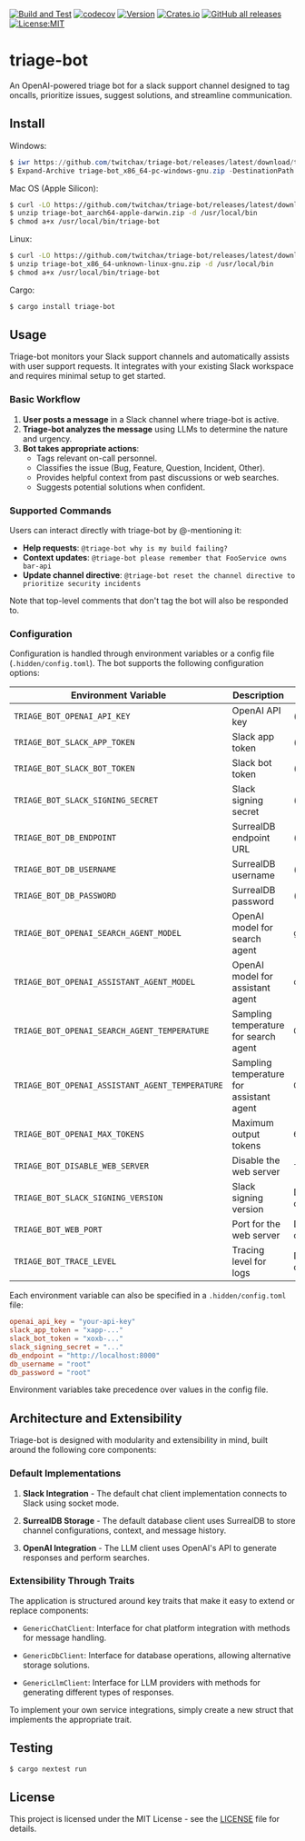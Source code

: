 [![Build and Test](https://github.com/twitchax/triage-bot/actions/workflows/build.yml/badge.svg)](https://github.com/twitchax/triage-bot/actions/workflows/build.yml)
[![codecov](https://codecov.io/gh/twitchax/triage-bot/branch/main/graph/badge.svg?token=35MZN0YFZF)](https://codecov.io/gh/twitchax/triage-bot)
[![Version](https://img.shields.io/crates/v/triage-bot.svg)](https://crates.io/crates/triage-bot)
[![Crates.io](https://img.shields.io/crates/d/triage-bot?label=crate)](https://crates.io/crates/triage-bot)
[![GitHub all releases](https://img.shields.io/github/downloads/twitchax/triage-bot/total?label=binary)](https://github.com/twitchax/triage-bot/releases)
[![License:MIT](https://img.shields.io/badge/License-MIT-yellow.svg)](https://opensource.org/licenses/MIT)

# triage-bot

An OpenAI-powered triage bot for a slack support channel designed to tag oncalls, prioritize issues, suggest solutions, and streamline communication.

## Install

Windows:

```powershell
$ iwr https://github.com/twitchax/triage-bot/releases/latest/download/triage-bot_x86_64-pc-windows-gnu.zip
$ Expand-Archive triage-bot_x86_64-pc-windows-gnu.zip -DestinationPath C:\Users\%USERNAME%\AppData\Local\Programs\triage-bot
```

Mac OS (Apple Silicon):

```bash
$ curl -LO https://github.com/twitchax/triage-bot/releases/latest/download/triage-bot_aarch64-apple-darwin.zip
$ unzip triage-bot_aarch64-apple-darwin.zip -d /usr/local/bin
$ chmod a+x /usr/local/bin/triage-bot
```

Linux:

```bash
$ curl -LO https://github.com/twitchax/triage-bot/releases/latest/download/triage-bot_x86_64-unknown-linux-gnu.zip
$ unzip triage-bot_x86_64-unknown-linux-gnu.zip -d /usr/local/bin
$ chmod a+x /usr/local/bin/triage-bot
```

Cargo:

```bash
$ cargo install triage-bot
```

## Usage

Triage-bot monitors your Slack support channels and automatically assists with user support requests. It integrates with your existing Slack workspace and requires minimal setup to get started.

### Basic Workflow

1. **User posts a message** in a Slack channel where triage-bot is active.
2. **Triage-bot analyzes the message** using LLMs to determine the nature and urgency.
3. **Bot takes appropriate actions**:
   - Tags relevant on-call personnel.
   - Classifies the issue (Bug, Feature, Question, Incident, Other).
   - Provides helpful context from past discussions or web searches.
   - Suggests potential solutions when confident.

### Supported Commands

Users can interact directly with triage-bot by @-mentioning it:

- **Help requests**: `@triage-bot why is my build failing?`
- **Context updates**: `@triage-bot please remember that FooService owns bar-api`
- **Update channel directive**: `@triage-bot reset the channel directive to prioritize security incidents`

Note that top-level comments that don't tag the bot will also be responded to.

### Configuration

Configuration is handled through environment variables or a config file (`.hidden/config.toml`). The bot supports the following configuration options:

| Environment Variable | Description | Default |
|---------------------|-------------|---------|
| `TRIAGE_BOT_OPENAI_API_KEY` | OpenAI API key | (required) |
| `TRIAGE_BOT_SLACK_APP_TOKEN` | Slack app token | (required) |
| `TRIAGE_BOT_SLACK_BOT_TOKEN` | Slack bot token | (required) |
| `TRIAGE_BOT_SLACK_SIGNING_SECRET` | Slack signing secret | (required) |
| `TRIAGE_BOT_DB_ENDPOINT` | SurrealDB endpoint URL | (required) |
| `TRIAGE_BOT_DB_USERNAME` | SurrealDB username | (required) |
| `TRIAGE_BOT_DB_PASSWORD` | SurrealDB password | (required) |
| `TRIAGE_BOT_OPENAI_SEARCH_AGENT_MODEL` | OpenAI model for search agent | `gpt-4.1` |
| `TRIAGE_BOT_OPENAI_ASSISTANT_AGENT_MODEL` | OpenAI model for assistant agent | `o3-mini` |
| `TRIAGE_BOT_OPENAI_SEARCH_AGENT_TEMPERATURE` | Sampling temperature for search agent | `0.0` |
| `TRIAGE_BOT_OPENAI_ASSISTANT_AGENT_TEMPERATURE` | Sampling temperature for assistant agent | `0.7` |
| `TRIAGE_BOT_OPENAI_MAX_TOKENS` | Maximum output tokens | `65536` |
| `TRIAGE_BOT_DISABLE_WEB_SERVER` | Disable the web server | `false` |
| `TRIAGE_BOT_SLACK_SIGNING_VERSION` | Slack signing version | Default in code |
| `TRIAGE_BOT_WEB_PORT` | Port for the web server | Default in code |
| `TRIAGE_BOT_TRACE_LEVEL` | Tracing level for logs | Default in code |

Each environment variable can also be specified in a `.hidden/config.toml` file:

```toml
openai_api_key = "your-api-key"
slack_app_token = "xapp-..."
slack_bot_token = "xoxb-..."
slack_signing_secret = "..."
db_endpoint = "http://localhost:8000"
db_username = "root"
db_password = "root"
```

Environment variables take precedence over values in the config file.

## Architecture and Extensibility

Triage-bot is designed with modularity and extensibility in mind, built around the following core components:

### Default Implementations

1. **Slack Integration** - The default chat client implementation connects to Slack using socket mode.

2. **SurrealDB Storage** - The default database client uses SurrealDB to store channel configurations, context, and message history.

3. **OpenAI Integration** - The LLM client uses OpenAI's API to generate responses and perform searches.

### Extensibility Through Traits

The application is structured around key traits that make it easy to extend or replace components:

- `GenericChatClient`: Interface for chat platform integration with methods for message handling.

- `GenericDbClient`: Interface for database operations, allowing alternative storage solutions.

- `GenericLlmClient`: Interface for LLM providers with methods for generating different types of responses.

To implement your own service integrations, simply create a new struct that implements the appropriate trait.

## Testing

```bash
$ cargo nextest run
```

## License

This project is licensed under the MIT License - see the [LICENSE](LICENSE) file for details.
